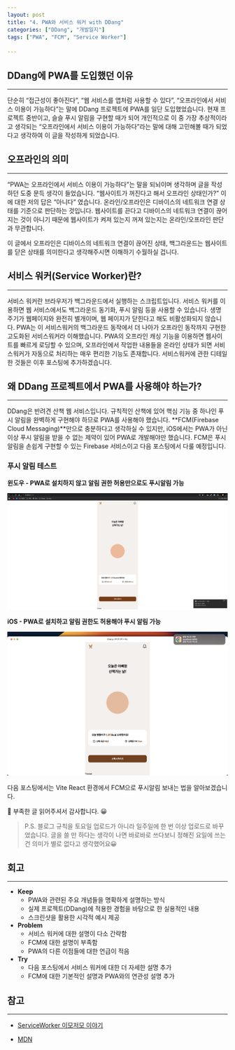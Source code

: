 ```yaml
---
layout: post
title: "4. PWA와 서비스 워커 with DDang"
categories: ["DDang", "개발일지"]
tags: ["PWA", "FCM", "Service Worker"]

---
```



## DDang에 PWA를 도입했던 이유
---

단순히 “접근성이 좋아진다”, “웹 서비스를 앱처럼 사용할 수 있다”, “오프라인에서 서비스 이용이 가능하다”는 말에 DDang 프로젝트에 PWA를 일단 도입했었습니다. 현재 프로젝트 중반이고, 슬슬 푸시 알림을 구현할 때가 되어 개인적으로 이 중  가장 추상적이라고 생각되는 “오프라인에서 서비스 이용이 가능하다”라는 말에 대해 고민해볼 때가 되었다고 생각하여 이 글을 작성하게 되었습니다. 

## 오프라인의 의미
---

“PWA는 오프라인에서 서비스 이용이 가능하다”는 말을 되뇌이며 생각하며 글을 작성하던 도중 문득 생각이 들었습니다. “웹사이트가 꺼진다고 해서 오프라인 상태인가?” 이에 대한 저의 답은 “아니다” 였습니다. 온라인/오프라인은 디바이스의 네트워크 연결 상태를 기준으로 판단하는 것입니다. 웹사이트를 끈다고 디바이스의 네트워크 연결이 끊어지는 것이 아니기 때문에 웹사이트가 켜져 있는지 꺼져 있는지는 온라인/오프라인 판단과 무관합니다. 

이 글에서 오프라인은 디바이스의 네트워크 연결이 끊어진 상태, 백그라운드는 웹사이트를 닫은 상태를 의미한다고 생각해주시면 이해하기 수월하실 겁니다.

## 서비스 워커(Service Worker)란?
---

서비스 워커란 브라우저가 백그라운드에서 실행하는 스크립트입니다. 서비스 워커를 이용하면 웹 서비스에서도 백그라운드 동기화, 푸시 알림 등을 사용할 수 있습니다. 생명 주기가 웹페이지와 완전히 별개이며, 웹 페이지가 닫힌다고 해도 비활성화되지 않습니다. PWA는 이 서비스워커의 백그라운드 동작에서 더 나아가 오프라인 동작까지 구현한 고도화된 서비스워커라 이해했습니다. PWA의 오프라인 캐싱 기능을 이용하면 웹사이트를 빠르게 로딩할 수 있으며, 오프라인에서 작업한 내용들을 온라인 상태가 되면 서비스워커가 자동으로 처리하는 매우 편리한 기능도 존재합니다. 서비스워커에 관한 디테일한 것들은 이후 포스팅에 추가하겠습니다.

## 왜 DDang 프로젝트에서 PWA를 사용해야 하는가?
---

DDang은 반려견 산책 웹 서비스입니다. 규칙적인 산책에 있어 핵심 기능 중 하나인 푸시 알림을 완벽하게 구현해야 하므로 PWA를 사용해야 했습니다. **FCM(Firebase Cloud Messaging)**만으로 충분하다고 생각하실 수 있지만, iOS에서는 PWA가 아닌 이상 푸시 알림을 받을 수 없는 제약이 있어 PWA로 개발해야만 했습니다. FCM은 푸시 알림을 손쉽게 구현할 수 있는 Firebase 서비스이고 다음 포스팅에서 다룰 예정입니다.

### 푸시 알림 테스트

**윈도우 - PWA로 설치하지 않고 알림 권한 허용만으로도 푸시알림 가능**

![{4B2C516C-5AC1-4C5A-A9A5-F6268FE1EE65}.png](../assets/img/2024-11-26-4.%20PWA와%20서비스%20워커%20with%20DDang/4B2C516C-5AC1-4C5A-A9A5-F6268FE1EE65.png)

**iOS - PWA로 설치하고 알림 권한도 허용해야 푸시 알림 가능**

![image.png](../assets/img/2024-11-26-4.%20PWA와%20서비스%20워커%20with%20DDang/image.png)

다음 포스팅에서는 Vite React 환경에서 FCM으로 푸시알림 보내는 법을 알아보겠습니다.

🌟 부족한 글 읽어주셔서 감사합니다. 😀

> P.S. 블로그 규칙을 토요일 업로드가 아니라 일주일에 한 번 이상 업로드로 바꾸었습니다. 글을 쓸 만 하다는 생각이 나면 바로바로 쓰다보니 정해진 요일에 쓰는 건 의미가 별로 없다고 생각했어요😀

## 회고
---

- **Keep**
    - PWA와 관련된 주요 개념들을 명확하게 설명하는 방식
    - 실제 프로젝트(DDang)에 적용한 경험을 바탕으로 한 실용적인 내용
    - 스크린샷을 활용한 시각적 예시 제공
- **Problem**
    - 서비스 워커에 대한 설명이 다소 간략함
    - FCM에 대한 설명이 부족함
    - PWA의 다른 이점들에 대한 언급이 적음
- **Try**
    - 다음 포스팅에서 서비스 워커에 대한 더 자세한 설명 추가
    - FCM에 대한 기본적인 설명과 PWA와의 연관성 설명 추가


## 참고
---

- [ServiceWorker 이모저모 이야기](https://so-so.dev/web/service-worker/)

- [MDN](https://developer.mozilla.org/ko/docs/Web/Progressive_web_apps/Tutorials/js13kGames/Offline_Service_workers)